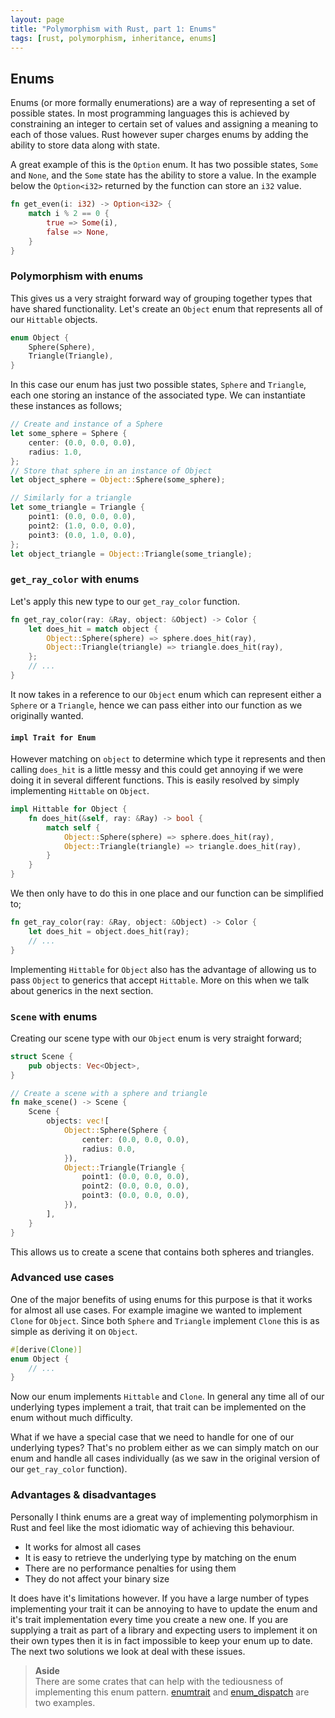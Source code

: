 ```yaml
---
layout: page
title: "Polymorphism with Rust, part 1: Enums"
tags: [rust, polymorphism, inheritance, enums]
---
```



## Enums

Enums (or more formally enumerations) are a way of representing a set of
possible states. In most programming languages this is achieved by constraining
an integer to certain set of values and assigning a meaning to each of those
values. Rust however super charges enums by adding the ability to store data
along with state.

A great example of this is the `Option` enum. It has two possible states, `Some`
and `None`, and the `Some` state has the ability to store a value. In the
example below the `Option<i32>` returned by the function can store an `i32`
value.

```rust
fn get_even(i: i32) -> Option<i32> {
    match i % 2 == 0 {
        true => Some(i),
        false => None,
    }
}
```

### Polymorphism with enums

This gives us a very straight forward way of grouping together types that have
shared functionality. Let's create an `Object` enum that represents all of our
`Hittable` objects.

```rust
enum Object {
    Sphere(Sphere),
    Triangle(Triangle),
}
```

In this case our enum has just two possible states, `Sphere` and `Triangle`,
each one storing an instance of the associated type. We can instantiate these
instances as follows;

```rust
// Create and instance of a Sphere
let some_sphere = Sphere {
    center: (0.0, 0.0, 0.0),
    radius: 1.0,
};
// Store that sphere in an instance of Object
let object_sphere = Object::Sphere(some_sphere);

// Similarly for a triangle
let some_triangle = Triangle {
    point1: (0.0, 0.0, 0.0),
    point2: (1.0, 0.0, 0.0),
    point3: (0.0, 1.0, 0.0),
};
let object_triangle = Object::Triangle(some_triangle);
```

### `get_ray_color` with enums

Let's apply this new type to our `get_ray_color` function.

```rust
fn get_ray_color(ray: &Ray, object: &Object) -> Color {
    let does_hit = match object {
        Object::Sphere(sphere) => sphere.does_hit(ray),
        Object::Triangle(triangle) => triangle.does_hit(ray),
    };
    // ...
}
```

It now takes in a reference to our `Object` enum which can represent either a
`Sphere` or a `Triangle`, hence we can pass either into our function as we
originally wanted.

#### `impl Trait for Enum`

However matching on `object` to determine which type it represents and then
calling `does_hit` is a little messy and this could get annoying if we were
doing it in several different functions. This is easily resolved by simply
implementing `Hittable` on `Object`.

```rust
impl Hittable for Object {
    fn does_hit(&self, ray: &Ray) -> bool {
        match self {
            Object::Sphere(sphere) => sphere.does_hit(ray),
            Object::Triangle(triangle) => triangle.does_hit(ray),
        }
    }
}
```

We then only have to do this in one place and our function can be simplified to;

```rust
fn get_ray_color(ray: &Ray, object: &Object) -> Color {
    let does_hit = object.does_hit(ray);
    // ...
}
```

Implementing `Hittable` for `Object` also has the advantage of allowing us to
pass `Object` to generics that accept `Hittable`. More on this when we talk
about generics in the next section.

### `Scene` with enums

Creating our scene type with our `Object` enum is very straight forward;

```rust
struct Scene {
    pub objects: Vec<Object>,
}

// Create a scene with a sphere and triangle
fn make_scene() -> Scene {
    Scene {
        objects: vec![
            Object::Sphere(Sphere {
                center: (0.0, 0.0, 0.0),
                radius: 0.0,
            }),
            Object::Triangle(Triangle {
                point1: (0.0, 0.0, 0.0),
                point2: (0.0, 0.0, 0.0),
                point3: (0.0, 0.0, 0.0),
            }),
        ],
    }
}
```

This allows us to create a scene that contains both spheres and triangles.

### Advanced use cases

One of the major benefits of using enums for this purpose is that it works for
almost all use cases. For example imagine we wanted to implement `Clone` for
`Object`. Since both `Sphere` and `Triangle` implement `Clone` this is as simple
as deriving it on `Object`.

```rust
#[derive(Clone)]
enum Object {
    // ...
}
```

Now our enum implements `Hittable` and `Clone`. In general any time all of our
underlying types implement a trait, that trait can be implemented on the enum
without much difficulty.

What if we have a special case that we need to handle for one of our underlying
types? That's no problem either as we can simply match on our enum and handle
all cases individually (as we saw in the original version of our `get_ray_color`
function).

### Advantages & disadvantages

Personally I think enums are a great way of implementing polymorphism in Rust
and feel like the most idiomatic way of achieving this behaviour.

- It works for almost all cases
- It is easy to retrieve the underlying type by matching on the enum
- There are no performance penalties for using them
- They do not affect your binary size

It does have it's limitations however. If you have a large number of types
implementing your trait it can be annoying to have to update the enum and it's
trait implementation every time you create a new one. If you are supplying a
trait as part of a library and expecting users to implement it on their own
types then it is in fact impossible to keep your enum up to date. The next two
solutions we look at deal with these issues.

> **Aside**<br />
> There are some crates that can help with the tediousness of implementing this
> enum pattern. [enumtrait](https://docs.rs/enumtrait/latest/enumtrait/) and
> [enum_dispatch](https://docs.rs/enum_dispatch/latest/enum_dispatch/) are two
> examples.
